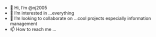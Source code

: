 - 👋 Hi, I’m @nj2005
- 👀 I’m interested in ...everything
- 💞️ I’m looking to collaborate on ...cool projects especially information management
- 📫 How to reach me ...
